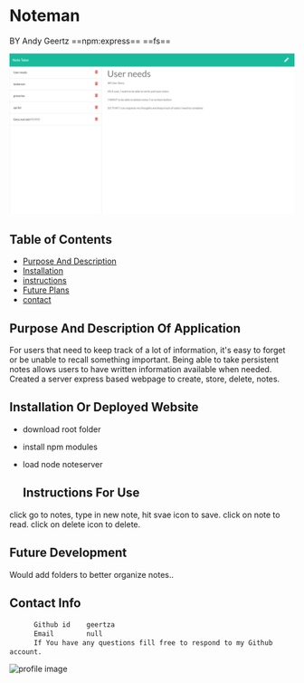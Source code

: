 # Noteman
  BY Andy Geertz       ==npm:express== ==fs== 
   
  
  <img src= ./sampleImage.png></img>
  
  ## Table of Contents
  * [Purpose And Description](#purpose-and-description-of-application)
  * [Installation](#installation-or-deployed-website)
  * [instructions](#Instructions-for-use) 
  * [Future Plans](#future-development)
  * [contact](#contact-info)
  
  ## Purpose And Description Of Application
  For users that need to keep track of a lot of information, it's easy to forget or be unable to recall something important. Being able to take persistent notes allows users to have written information available when needed.
Created a server express based webpage to create, store, delete, notes.
  
  ## Installation Or Deployed Website
* download root folder
* install npm modules
* load node noteserver
  
  ## Instructions For Use
click go to notes, type in new note, hit svae icon to save. click on note to read. click on delete icon to delete. 
  

  

  
  ## Future Development
  Would add folders to better organize notes..

  ## Contact Info
          Github id    geertza
          Email        null
          If You have any questions fill free to respond to my Github account.
![profile image](https://avatars3.githubusercontent.com/u/60946979?v=4) 

